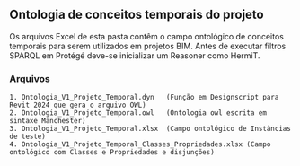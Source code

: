 ## Ontologia de conceitos temporais do projeto

Os arquivos Excel de esta pasta contêm o campo ontológico de conceitos temporais para serem utilizados em projetos BIM.
Antes de executar filtros SPARQL em Protégé deve-se inicializar um Reasoner como HermiT.

### Arquivos
    1. Ontologia_V1_Projeto_Temporal.dyn   (Função em Designscript para Revit 2024 que gera o arquivo OWL)
    2. Ontologia_V1_Projeto_Temporal.owl   (Ontologia owl escrita em sintaxe Manchester)
    3. Ontologia_V1_Projeto_Temporal.xlsx  (Campo ontológico de Instâncias de teste)
    4. Ontologia_V1_Projeto_Temporal_Classes_Propriedades.xlsx (Campo ontológico com Classes e Propriedades e disjunções) 

